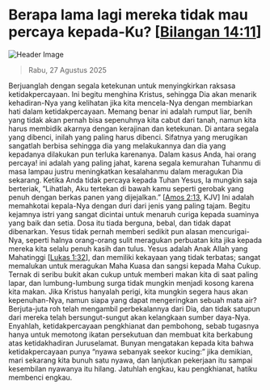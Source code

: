 
# Berapa lama lagi mereka tidak mau percaya kepada-Ku? [[Bilangan 14:11](http://alkitab.sabda.org/?Bilangan%2014:11)]

![Header Image](https://alkitab.app/slice/sunrise.jpg)

> Rabu, 27 Agustus 2025

Berjuanglah dengan segala ketekunan untuk menyingkirkan raksasa ketidakpercayaan. Ini begitu menghina Kristus, sehingga Dia akan menarik kehadiran-Nya yang kelihatan jika kita mencela-Nya dengan membiarkan hati dalam ketidakpercayaan. Memang benar ini adalah rumput liar, benih yang tidak akan pernah bisa sepenuhnya kita cabut dari tanah, namun kita harus membidik akarnya dengan kerajinan dan ketekunan. Di antara segala yang dibenci, inilah yang paling harus dibenci. Sifatnya yang merugikan sangatlah berbisa sehingga dia yang melakukannya dan dia yang kepadanya dilakukan pun terluka karenanya. Dalam kasus Anda, hai orang percaya! ini adalah yang paling jahat, karena segala kemurahan Tuhanmu di masa lampau justru meningkatkan kesalahanmu dalam meragukan Dia sekarang. Ketika Anda tidak percaya kepada Tuhan Yesus, Ia mungkin saja berteriak, ”Lihatlah, Aku tertekan di bawah kamu seperti gerobak yang penuh dengan berkas panen yang dijejalkan.” [[Amos 2:13](http://alkitab.sabda.org/?Amos%202:13), KJV] Ini adalah memahkotai kepala-Nya dengan duri dari jenis yang paling tajam. Begitu kejamnya istri yang sangat dicintai untuk menaruh curiga kepada suaminya yang baik dan setia. Dosa itu tiada berguna, bebal, dan tidak dapat dibenarkan. Yesus tidak pernah memberi sedikit pun alasan mencurigai-Nya, seperti halnya orang-orang sulit meragukan perbuatan kita jika kepada mereka kita selalu penuh kasih dan tulus. Yesus adalah Anak Allah yang Mahatinggi [[Lukas 1:32](http://alkitab.sabda.org/?Lukas%201:32)], dan memiliki kekayaan yang tidak terbatas; sangat memalukan untuk meragukan Maha Kuasa dan sangsi kepada Maha Cukup. Ternak di seribu bukit akan cukup untuk memberi makan kita di saat paling lapar, dan lumbung-lumbung surga tidak mungkin menjadi kosong karena kita makan. Jika Kristus hanyalah perigi, kita mungkin segera haus akan kepenuhan-Nya, namun siapa yang dapat mengeringkan sebuah mata air? Berjuta-juta roh telah mengambil perbekalannya dari Dia, dan tidak satupun dari mereka telah bersungut-sungut akan kelangkaan sumber daya-Nya. Enyahlah, ketidakpercayaan pengkhianat dan pembohong, sebab tugasnya hanya untuk memotong ikatan persekutuan dan membuat kita berkabung atas ketidakhadiran Juruselamat. Bunyan mengatakan kepada kita bahwa ketidakpercayaan punya “nyawa sebanyak seekor kucing:” jika demikian, mari sekarang kita bunuh satu nyawa, dan lanjutkan pekerjaan itu sampai kesembilan nyawanya itu hilang. Jatuhlah engkau, kau pengkhianat, hatiku membenci engkau.
    